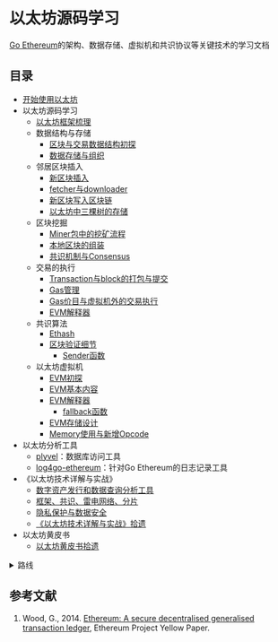# 以太坊源码学习

[Go Ethereum](https://github.com/ethereum/go-ethereum)的架构、数据存储、虚拟机和共识协议等关键技术的学习文档

## 目录

* [开始使用以太坊](./docs/开始使用以太坊.md)
* 以太坊源码学习
  * [以太坊框架梳理](./docs/以太坊架构梳理.md)
  * 数据结构与存储
      * [区块与交易数据结构初探](./docs/blockTransactionDataStructure.md)
      * [数据存储与组织](./docs/dataStructureStorage.md)
  * 邻居区块插入
      - [新区块插入](/newBlockInsert.md)
      - [fetcher与downloader](./docs/fetcherAndDownLoader.md)
      - [新区块写入区块链](/insertChainAndWriteBlockWithState.md)
      - [以太坊中三棵树的存储](/threeTrees.md)
  * 区块挖掘
      * [Miner包中的挖矿流程](./docs/minerPackage.md)
      * [本地区块的组装](./docs/commitNewWork.md)
      * [共识机制与Consensus](./docs/consensus.md)
  * 交易的执行
      * [Transaction与block的打包与提交](./docs/transactionAndBlock.md)
      * [Gas管理](./docs/GasAndGasLimit.md)
      * [Gas价目与虚拟机外的交易执行](./docs/applyTransaction.md)
      * [EVM解释器](./docs/evmInterpreter.md)
  * 共识算法
      * [Ethash](./docs/Ethash.md)
      * [区块验证细节](./docs/verifyBlock.md)
          * [Sender函数](./docs/sender.md)
  * 以太坊虚拟机
      * [EVM初探](./docs/evm.md) 
      * [EVM基本内容](./docs/evm学习.md)
      * [EVM解释器](./docs/evmInterpreter.md)
          * [fallback函数](./docs/fallbackFunction.md)
      * [EVM存储设计](./docs/evm存储.md)
      * [Memory使用与新增Opcode](./docs/evm存储.md#存储管理)
* 以太坊分析工具
  * [plyvel](./docs/plyvel.md)：数据库访问工具
  * [log4go-ethereum](./docs/log4go.md)：针对Go Ethereum的日志记录工具
* 《以太坊技术详解与实战》
  * [数字资产发行和数据查询分析工具](./docs/以太坊数字资产发行和数据查询分析工具.md)
  * [框架、共识、雷电网络、分片](./docs/ethArchitecture.md)
  * [隐私保护与数据安全](./docs/yyBookPrivacy.md)
  * [《以太坊技术详解与实战》拾遗](./docs/yyanBookOmissions.md)
* 以太坊黄皮书
   * [以太坊黄皮书拾遗](./docs/yellowpaperOmissions.md)  

<details>
    <summary>路线</summary>

| 日期 | 主题 | 作者 | 存档 |
| :-: | :-: | :-: | :-: |
| 2018/3/15 | [搭建以太坊私有链](./docs/firstTryEthBuildPrivateChain.md) | 王浩 | :checkered_flag: |
| 2018/3/20 | [以太坊架构梳理](./docs/以太坊架构梳理.md) | 袁佳豪 | :checkered_flag:  |
| 2018/3/20 | [区块与交易的数据结构初探](./docs/blockTransactionDataStructure.md) | 刘文炎 | :checkered_flag: |
| 2018/3/20 | [共识机制与Consensus包](./docs/consensus.md) | 王浩 |  |
| 2018/3/24 | [Transaction与block的打包与提交](./docs/transactionAndBlock.md) | 袁佳豪 | :checkered_flag: |
| 2018/3/24 | [以太坊物理存储分析](./docs/dataStructureStorage.md#数据的物理存储)<br>[数据库访问工具](./docs/plyvel.md) | 刘文炎 | :checkered_flag: |
| 2018/3/24 | [Miner包中的挖矿流程](./docs/minerPackage.md) | 王浩 |:checkered_flag:  |
| 2018/3/27 | Gas管理 DoS攻击 交易打包与执行 交易堵塞 | 袁佳豪 |  |
| 2018/3/27 | [从世界状态获取账户余额](./docs/accountBalance.md) | 刘文炎 | :checkered_flag: |
| 2018/3/27 | worker中新区块组装与交易提交| 王浩 ||
| 2018/3/30 | [Gas价目与虚拟机外的交易执行](./docs/applyTransaction.md) | 袁佳豪 | :checkered_flag: |
| 2018/3/30 | [改进的默克尔·帕特里夏树](./docs/dataStructureStorage.md#数据的组织形式) | 刘文炎 | :checkered_flag: |
| 2018/3/30 | [新区块的插入](./docs/newBlockInsert.md)<br>[fetcher与downloader](./docs/fetcherAndDownLoader.md) | 王浩 |  |
| 2018/4/4 | [EVM初探](./docs/evm.md) | 袁佳豪 | :checkered_flag: |
| 2018/4/4 | [日志记录工具](./docs/log4go.md)<br>[Sender函数](./docs/sender.md) | 刘文炎 | :checkered_flag: |
| 2018/4/12 | [虚拟机基本内容](./docs/evm学习.md) | 袁佳豪 | :checkered_flag: |
| 2018/4/12 | [以太坊虚拟机解释器](./docs/evmInterpreter.md) | 刘文炎 | :checkered_flag: |
| 2018/4/12 | [新区块写入WriteBlockWithState方法](./docs/insertChainAndWriteBlockWithState.md) | 王浩 |  :checkered_flag: |
| 2018/4/17 | [EVM存储设计](./docs/evm存储.md)| 袁佳豪 |  |
| 2018/4/17 | [以太坊虚拟机释疑](./docs/evmInterpreter.md#%E9%87%8A%E7%96%91%EF%B8%8F) | 刘文炎 | :checkered_flag: |
| 2018/4/17 | [以太坊三棵树](./docs/threeTrees.md) | 王浩 |  |
| 2018/4/23 | [Memory 使用与新增Opcode](./docs/evm存储.md#存储管理) | 袁佳豪 | :checkered_flag: |
| 2018/4/23 | [以太坊虚拟机释疑2](./docs/evmInterpreter.md#%E9%87%8A%E7%96%91%EF%B8%8F)<br>[智能合约的调用方式](./docs/evmInterpreter.md#%E6%99%BA%E8%83%BD%E5%90%88%E7%BA%A6%E8%B0%83%E7%94%A8%E7%9A%84%E6%96%B9%E5%BC%8F)<br>[fallback函数](./docs/fallbackFunction.md) | 刘文炎 | :checkered_flag: |
| 2018/4/28 | [区块验证细节](./docs/verifyBlock.md) | 袁佳豪 |  |
| 2018/4/28 | [黄皮书拾遗](./docs/yellowpaperOmissions.md) | 刘文炎 | :checkered_flag: |
| 2018/5/4 | [《以太坊技术详解与实战》数字资产发行和数据查询分析工具](./docs/以太坊数字资产发行和数据查询分析工具.md) | 袁佳豪 |  |
| 2018/5/4 | [《以太坊技术详解与实战》拾遗](./docs/yyanBookOmissions.md)<br>[《以太坊技术详解与实战》隐私保护与数据安全](./docs/yyBookPrivacy.md) | 刘文炎 | :checkered_flag: |
| 2018/5/4 | [《以太坊技术详解与实战》框架、共识、雷电网络、分片](./docs/ethArchitecture.md) | 王浩 |  |
| 2018/5/6 | [总结汇报](./docs/总结汇报.md) | 袁佳豪<br>王浩<br>刘文炎 |  |
| 2018/5/15 | [Gas机制总结](./docs/GasAndGasLimit.md) | 袁佳豪 |  |
| 2018/5/15 | [查询任务实战](./docs/dataStructureStorage.md#查询任务实战) | 刘文炎 |  |

</details>

## 参考文献
1. Wood, G., 2014. [Ethereum: A secure decentralised generalised transaction ledger](https://ethereum.github.io/yellowpaper/paper.pdf), Ethereum Project Yellow Paper.


